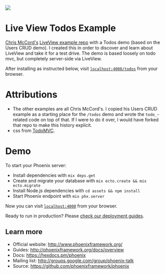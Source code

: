 ![](todos_demo.gif)

# Live View Todos Example

[Chris McCord's](https://github.com/chrismccord) [LiveView example repo](https://github.com/chrismccord/phoenix_live_view_example) with a Todos demo (based on the Users CRUD demo). I created this in order to discover and learn about LiveView and take it for a test drive. The demo is based loosely on todo mvc, but completely server-side via LiveView.

After installing as instructed below, visit [`localhost:4000/todos`](http://localhost:4000/todos) from your browser.

# Attributions
  * The other examples are all Chris McCord's. I copied his Users CRUD example as a starting place for the `/todos` demo and wrote the `todo_`-related code on top of that. If I were to do it over, I would have forked that repo to make this history explicit.
  * css from [TodoMVC](https://github.com/tastejs/todomvc).

# Demo

To start your Phoenix server:

  * Install dependencies with `mix deps.get`
  * Create and migrate your database with `mix ecto.create && mix ecto.migrate`
  * Install Node.js dependencies with `cd assets && npm install`
  * Start Phoenix endpoint with `mix phx.server`

Now you can visit [`localhost:4000`](http://localhost:4000) from your browser.

Ready to run in production? Please [check our deployment guides](http://www.phoenixframework.org/docs/deployment).

## Learn more

  * Official website: http://www.phoenixframework.org/
  * Guides: http://phoenixframework.org/docs/overview
  * Docs: https://hexdocs.pm/phoenix
  * Mailing list: http://groups.google.com/group/phoenix-talk
  * Source: https://github.com/phoenixframework/phoenix

